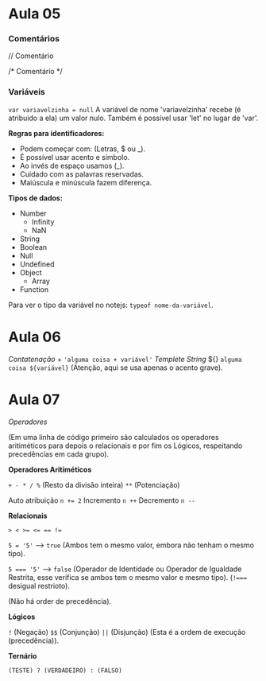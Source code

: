 # Aula 05

### Comentários

// Comentário

/*
    Comentário
*/

### Variáveis

`var variavelzinha = null`          A variável de nome 'variavelzinha' recebe (é atribuido a ela) um valor nulo. Também é possível usar 'let' no lugar de 'var'.

**Regras para identificadores:**

* Podem começar com: (Letras, $ ou _).
* É possível usar acento e símbolo. 
* Ao invés de espaço usamos (_).
* Cuidado com as palavras reservadas.
* Maiúscula e minúscula fazem diferença.

**Tipos de dados:**

* Number        
   - Infinity
   - NaN
* String
* Boolean
* Null
* Undefined
* Object
   - Array
* Function

Para ver o tipo da variável no notejs: `typeof nome-da-variável`.

# Aula 06

_Contatenação_  +    `'alguma coisa + variável'`
_Templete String_ ${}   ``alguma coisa ${variável}`` (Atenção, aqui se usa apenas o acento grave).

# Aula 07

_Operadores_

(Em uma linha de código primeiro são calculados os operadores aritiméticos para depois o relacionais e por fim os Lógicos, respeitando precedências em cada grupo).

**Operadores Aritiméticos**

`+ - * / %` (Resto da divisão inteira) `**` (Potenciação)

Auto atribuição      `n += 2`
Incremento        `n ++`
Decremento        `n --`

**Relacionais**

`> < >= <= == !=`    

`5 = '5'` -->  `true`      (Ambos tem o mesmo valor, embora não tenham o mesmo tipo).

`5 === '5'`  -->  `false`     (Operador de Identidade ou Operador de Igualdade Restrita, esse verifica se ambos tem o mesmo valor e mesmo tipo). (`!===` desigual restrioto).

(Não há order de precedência).

**Lógicos**

`!` (Negação) `$$` (Conjunção) `||` (Disjunção) (Esta é a ordem de execução (precedência)).

**Ternário**

`(TESTE) ? (VERDADEIRO) : (FALSO)`